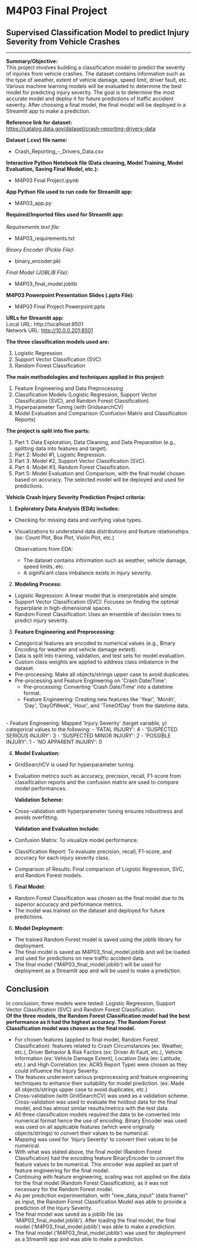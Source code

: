# M4P03 Final Project
## Supervised Classification Model to predict Injury Severity from Vehicle Crashes
-------------------------------------------------------------------

**Summary/Objective: <br>** 
This project involves building a classification model to predict the severity of injuries from vehicle crashes. The dataset contains information such as the type of weather, extent of vehicle damage, speed limit, driver fault, etc. Various machine learning models will be evaluated to determine the best model for predicting injury severity. The goal is to determine the most accurate model and deploy it for future predictions of traffic accident severity. After choosing a final model, the final model will be deployed in a Streamlit app to make a prediction.

**Reference link for dataset: <br>** 
https://catalog.data.gov/dataset/crash-reporting-drivers-data

**Dataset (.csv) file name: <br>**
- Crash_Reporting_-_Drivers_Data.csv

**Interactive Python Notebook file (Data cleaning, Model Training, Model Evaluation, Saving Final Model, etc.):**
- M4P03 Final Project.ipynb <br>

**App Python file used to run code for Streamlit app: <br>**
- M4P03_app.py <br> 

**Required/Imported files used for Streamlit app: <br>**
<br>
*Requirements text file:* 
- M4P03_requirements.txt <br>

*Binary Encoder (Pickle File):* 
- binary_encoder.pkl <br>

*Final Model (JOBLIB File):*
- M4P03_final_model.joblib <br>

**M4P03 Powerpoint Presentation Slides (.pptx File): <br>**
- M4P03 Final Project Powerpoint.pptx

**URLs for Streamlit app:** <br>
Local URL: http://localhost:8501 <br>
Network URL: http://10.0.0.201:8501 <br>


**The three classification models used are:**
1. Logistic Regression
2. Support Vector Classification (SVC)
3. Random Forest Classification
    
**The main methodologies and techniques applied in this project:**
1. Feature Engineering and Data Preprocessing
2. Classification Models (Logistic Regression, Support Vector Classification (SVC), and Random Forest Classification)
3. Hyperparameter Tuning (with GridsearchCV)
4. Model Evaluation and Comparison (Confusion Matrix and Classification Reports)    
   
**The project is split into five parts:**
1. Part 1: Data Exploration, Data Cleaning, and Data Preparation (e.g., splitting data into features and target).
2. Part 2: Model #1, Logistic Regression.
3. Part 3: Model #2, Support Vector Classification (SVC).
4. Part 4: Model #3, Random Forest Classification.
5. Part 5: Model Evaluation and Comparison, with the final model chosen based on accuracy. The selected model will be deployed and used for predictions. 
    
**Vehicle Crash Injury Severity Prediction Project criteria:** <br>
1. **Exploratory Data Analysis (EDA) includes:** <br>
- Checking for missing data and verifying value types.
- Visualizations to understand data distributions and feature relationships. (ex: Count Plot, Box Plot, Violin Plot, etc.)

    Observations from EDA:
    - The dataset contains information such as weather, vehicle damage, speed limits, etc.
    - A significant class imbalance exists in injury severity. 

2. **Modeling Process:**
- Logistic Regression: A linear model that is interpretable and simple.
- Support Vector Classification (SVC): Focuses on finding the optimal hyperplane in high-dimensional spaces.
- Random Forest Classification: Uses an ensemble of decision trees to predict injury severity.

3. **Feature Engineering and Preprocessing:**
- Categorical features are encoded to numerical values (e.g., Binary Encoding for weather and vehicle damage extent).
- Data is split into training, validation, and test sets for model evaluation.
- Custom class weights are applied to address class imbalance in the dataset.
- Pre-processing: Make all objects/strings upper case to avoid duplicates.  
- Pre-processing and Feature Engineering on 'Crash Date/Time':
  - Pre-processing: Converting 'Crash Date/Time' into a datetime format.
  - Feature Engineering: Creating new features like 'Year', 'Month', 'Day', 'DayOfWeek', 'Hour', and 'TimeOfDay' from the datetime data.
<br> 
- Feature Engineering: Mapped 'Injury Severity' (target variable, y) categorical values to the following:
   - 'FATAL INJURY': 4
   - 'SUSPECTED SERIOUS INJURY': 3
   - 'SUSPECTED MINOR INJURY': 2
   - 'POSSIBLE INJURY': 1
   - 'NO APPARENT INJURY': 0

4. **Model Evaluation:**
- GridSearchCV is used for hyperparameter tuning. <br>
- Evaluation metrics such as accuracy, precision, recall, F1-score from classification reports and the confusion matrix are used to compare model performances. <br>

   **Validation Scheme:**
- Cross-validation with hyperparameter tuning ensures robustness and avoids overfitting. <br>

   **Validation and Evaluation include:**
- Confusion Matrix: To visualize model performance. <br>
- Classification Report: To evaluate precision, recall, F1-score, and accuracy for each injury severity class. <br>
- Comparison of Results: Final comparison of Logistic Regression, SVC, and Random Forest models. <br>

5. **Final Model:**
- Random Forest Classification was chosen as the final model due to its superior accuracy and performance metrics.
- The model was trained on the dataset and deployed for future predictions.

6. **Model Deployment:**
- The trained Random Forest model is saved using the joblib library for deployment.
- The final model is saved as M4P03_final_model.joblib and will be loaded and used for predictions on new traffic accident data.
- The final model ('M4P03_final_model.joblib') will be used for deployment as a Streamlit app and will be used to make a prediction.

## Conclusion 
In conclusion, three models were tested: Logistic Regression, Support Vector Classification (SVC) and Random Forest Classification. <br>
**Of the three models, the Random Forest Classification model had the best performance as it had the highest accuracy. The Random Forest Classification model was chosen as the final model.** <br>

- For chosen features (applied to final model, Random Forest Classification): features related to Crash Circumstances (ex: Weather, etc.), Driver Behavior & Risk Factors (ex: Driver At Fault, etc.), Vehicle Information (ex: Vehicle Damage Extent), Location Data (ex: Latitude, etc.) and High Correlation (ex: ACRS Report Type) were chosen as they could influence the Injury Severity. <br>
- The features underwent various preprocessing and feature engineering techniques to enhance their suitability for model prediction. (ex: Made all objects/strings upper case to avoid duplicates, etc.)
- Cross-validation (with GridSearchCV) was used as a validation scheme. Cross-validation was used to evaluate the holdout data for the final model, and has almost similar results/metrics with the test data. <br>
- All three classification models required the data to be converted into numerical format hence the use of encoding. Binary Encoder was used was used on all applicable features (which were originally objects/strings) to convert their values to be numerical. <br>
- Mapping was used for 'Injury Severity' to convert their values to be numerical. <br> 
- With what was stated above, the final model (Random Forest Classification) had the encoding feature BinaryEncoder to convert the feature values to be numerical. This encoder was applied as part of feature engineering for the final model. <br>  
- Continuing with feature engineering, scaling was not applied on the data for the final model (Random Forest Classification), as it was not necessary for the Random Forest model. <br>
- As per prediction experimentation, with "new_data_input" (data frame)" as input, the Random Forest Classification Model was able to provide a prediction of the Injury Severity. <br>
- The final model was saved as a joblib file (as 'M4P03_final_model.joblib'). After loading the final model, the final model ('M4P03_final_model.joblib') was able to make a prediction. <br>
- The final model ('M4P03_final_model.joblib') was used for deployment as a Streamlit app and was able to make a prediction. <br>
